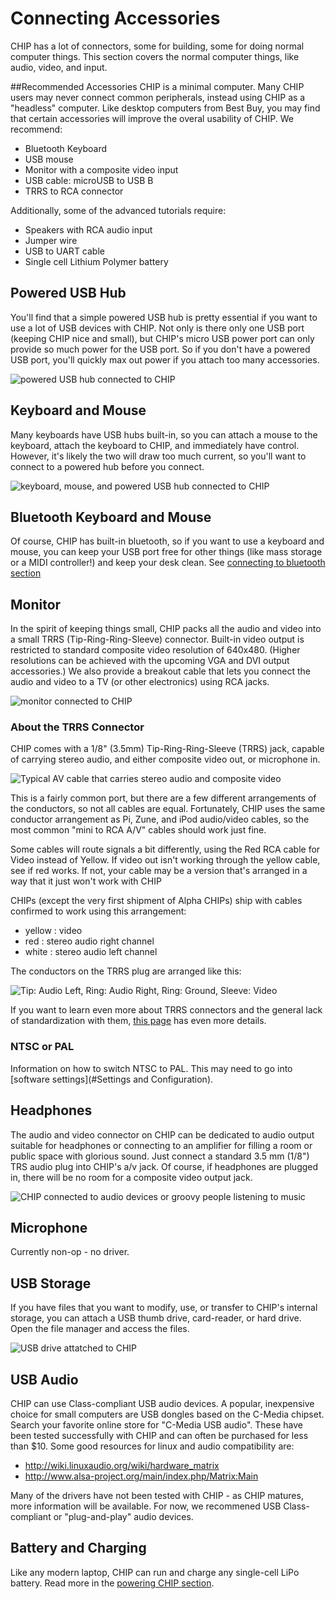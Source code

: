 # Connecting Accessories
CHIP has a lot of connectors, some for building, some for doing normal computer things. This section covers the normal computer things, like audio, video, and input.

##Recommended Accessories
CHIP is a minimal computer. Many CHIP users may never connect common peripherals, instead using CHIP as a "headless" computer. 
Like desktop computers from Best Buy, you may find that certain accessories will improve the overal usability of CHIP. We recommend:
  * Bluetooth Keyboard
  * USB mouse
  * Monitor with a composite video input
  * USB cable: microUSB to USB B
  * TRRS to RCA connector
  
Additionally, some of the advanced tutorials require:
  * Speakers with RCA audio input
  * Jumper wire
  * USB to UART cable
  * Single cell Lithium Polymer battery
  
## Powered USB Hub
You'll find that a simple powered USB hub is pretty essential if you want to use a lot of USB devices with CHIP. Not only is there only one USB port (keeping CHIP nice and small), but CHIP's micro USB power port can only provide so much power for the USB port. So if you don't have a powered USB port, you'll quickly max out power if you attach too many accessories. 

![powered USB hub connected to CHIP](images/chip_usbhub.jpg)

## Keyboard and Mouse
Many keyboards have USB hubs built-in, so you can attach a mouse to the keyboard, attach the keyboard to CHIP, and immediately have control. However, it's likely the two will draw too much current, so you'll want to connect to a powered hub before you connect.

![keyboard, mouse, and powered USB hub connected to CHIP](images/chip_usbconnections.jpg)

## Bluetooth Keyboard and Mouse
Of course, CHIP has built-in bluetooth, so if you want to use a keyboard and mouse, you can keep your USB port free for other things (like mass storage or a MIDI controller!) and keep your desk clean. See [connecting to bluetooth section](#Bluetooth)

## Monitor
In the spirit of keeping things small, CHIP packs all the audio and video into a small TRRS (Tip-Ring-Ring-Sleeve) connector. Built-in video output is restricted to standard composite video resolution of 640x480. (Higher resolutions can be achieved with the upcoming VGA and DVI output accessories.) We also provide a breakout cable that lets you connect the audio and video to a TV (or other electronics) using RCA jacks.

![monitor connected to CHIP](images/chip_withmonitor.jpg)

### About the TRRS Connector
CHIP comes with a 1/8" (3.5mm) Tip-Ring-Ring-Sleeve (TRRS) jack, capable of carrying stereo audio, and either composite video out, or microphone in.

![Typical AV cable that carries stereo audio and composite video](images/avcable.jpg)

This is a fairly common port, but there are a few different arrangements of the conductors, so not all cables are equal.  Fortunately, CHIP uses the same conductor arrangement as Pi, Zune, and iPod audio/video cables, so the most common "mini to RCA A/V" cables should work just fine.

Some cables will route signals a bit differently, using the Red RCA cable for Video instead of Yellow.  If video out isn't working through the yellow cable, see if red works.  If not, your cable may be a version that's arranged in a way that it just won't work with CHIP

CHIPs (except the very first shipment of Alpha CHIPs) ship with cables confirmed to work using this arrangement:
  * yellow : video
  * red : stereo audio right channel
  * white : stereo audio left channel

The conductors on the TRRS plug are arranged like this:

![Tip: Audio Left, Ring: Audio Right, Ring: Ground, Sleeve: Video](images/trrs_annotated.jpg)

If you want to learn even more about TRRS connectors and the general lack of standardization with them, [this page](http://wiki.robotz.com/index.php/TRRS_Phono_Plug) has even more details.

### NTSC or PAL
Information on how to switch NTSC to PAL. This may need to go into [software settings](#Settings and Configuration).

## Headphones
The audio and video connector on CHIP can be dedicated to audio output suitable for headphones or connecting to an amplifier for filling a room or public space with glorious sound. 
Just connect a standard 3.5 mm (1/8") TRS audio plug into CHIP's a/v jack. Of course, if headphones are plugged in, there will be no room for a composite video output jack.

![CHIP connected to audio devices or groovy people listening to music](images/chip_withaudio.jpg)

## Microphone
Currently non-op - no driver.

## USB Storage
If you have files that you want to modify, use, or transfer to CHIP's internal storage, you can attach a USB thumb drive, card-reader, or hard drive. Open the file manager and access the files.

![USB drive attatched to CHIP](images/chip_usbstorage.jpg)

## USB Audio
CHIP can use Class-compliant USB audio devices. A popular, inexpensive choice for small computers are USB dongles based on the C-Media chipset. Search your favorite online store for "C-Media USB audio". These have been tested successfully with CHIP and can often be purchased for less than $10. Some good resources for linux and audio compatibility are:

*  http://wiki.linuxaudio.org/wiki/hardware_matrix
*  http://www.alsa-project.org/main/index.php/Matrix:Main

Many of the drivers have not been tested with CHIP - as CHIP matures, more information will be available. For now, we recommened USB Class-compliant or "plug-and-play" audio devices.

## Battery and Charging
Like any modern laptop, CHIP can run and charge any single-cell LiPo battery. Read more in the [powering CHIP section](#powerchip).
